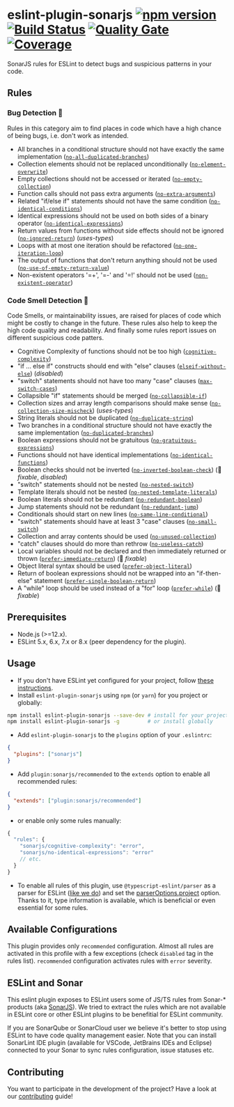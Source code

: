 # eslint-plugin-sonarjs [![npm version](https://badge.fury.io/js/eslint-plugin-sonarjs.svg)](https://badge.fury.io/js/eslint-plugin-sonarjs) [![Build Status](https://api.cirrus-ci.com/github/SonarSource/eslint-plugin-sonarjs.svg?branch=master)](https://cirrus-ci.com/github/SonarSource/eslint-plugin-sonarjs) [![Quality Gate](https://sonarcloud.io/api/project_badges/measure?project=eslint-plugin-sonarjs&metric=alert_status)](https://sonarcloud.io/dashboard?id=eslint-plugin-sonarjs) [![Coverage](https://sonarcloud.io/api/project_badges/measure?project=eslint-plugin-sonarjs&metric=coverage)](https://sonarcloud.io/dashboard?id=eslint-plugin-sonarjs)

SonarJS rules for ESLint to detect bugs and suspicious patterns in your code.

## Rules

### Bug Detection :bug:

Rules in this category aim to find places in code which have a high chance of being bugs, i.e. don't work as intended.

* All branches in a conditional structure should not have exactly the same implementation ([`no-all-duplicated-branches`])
* Collection elements should not be replaced unconditionally ([`no-element-overwrite`])
* Empty collections should not be accessed or iterated ([`no-empty-collection`])
* Function calls should not pass extra arguments ([`no-extra-arguments`])
* Related "if/else if" statements should not have the same condition ([`no-identical-conditions`])
* Identical expressions should not be used on both sides of a binary operator ([`no-identical-expressions`])
* Return values from functions without side effects should not be ignored ([`no-ignored-return`]) (*uses-types*)
* Loops with at most one iteration should be refactored ([`no-one-iteration-loop`])
* The output of functions that don't return anything should not be used ([`no-use-of-empty-return-value`])
* Non-existent operators '=+', '=-' and '=!' should not be used ([`non-existent-operator`])

### Code Smell Detection :pig:

Code Smells, or maintainability issues, are raised for places of code which might be costly to change in the future. These rules also help to keep the high code quality and readability. And finally some rules report issues on different suspicious code patters.

* Cognitive Complexity of functions should not be too high ([`cognitive-complexity`])
* "if ... else if" constructs should end with "else" clauses ([`elseif-without-else`]) (*disabled*)
* "switch" statements should not have too many "case" clauses ([`max-switch-cases`])
* Collapsible "if" statements should be merged ([`no-collapsible-if`])
* Collection sizes and array length comparisons should make sense ([`no-collection-size-mischeck`]) (*uses-types*)
* String literals should not be duplicated ([`no-duplicate-string`])
* Two branches in a conditional structure should not have exactly the same implementation ([`no-duplicated-branches`])
* Boolean expressions should not be gratuitous ([`no-gratuitous-expressions`])
* Functions should not have identical implementations ([`no-identical-functions`])
* Boolean checks should not be inverted ([`no-inverted-boolean-check`]) (:wrench: *fixable*, *disabled*)
* "switch" statements should not be nested ([`no-nested-switch`])
* Template literals should not be nested ([`no-nested-template-literals`])
* Boolean literals should not be redundant ([`no-redundant-boolean`])
* Jump statements should not be redundant ([`no-redundant-jump`])
* Conditionals should start on new lines ([`no-same-line-conditional`])
* "switch" statements should have at least 3 "case" clauses ([`no-small-switch`])
* Collection and array contents should be used ([`no-unused-collection`])
* "catch" clauses should do more than rethrow ([`no-useless-catch`])
* Local variables should not be declared and then immediately returned or thrown ([`prefer-immediate-return`]) (:wrench: *fixable*)
* Object literal syntax should be used ([`prefer-object-literal`])
* Return of boolean expressions should not be wrapped into an "if-then-else" statement ([`prefer-single-boolean-return`])
* A "while" loop should be used instead of a "for" loop ([`prefer-while`]) (:wrench: *fixable*)

[`cognitive-complexity`]: ./docs/rules/cognitive-complexity.md
[`elseif-without-else`]: ./docs/rules/elseif-without-else.md
[`max-switch-cases`]: ./docs/rules/max-switch-cases.md
[`no-all-duplicated-branches`]: ./docs/rules/no-all-duplicated-branches.md
[`no-collapsible-if`]: ./docs/rules/no-collapsible-if.md
[`no-collection-size-mischeck`]: ./docs/rules/no-collection-size-mischeck.md
[`no-duplicate-string`]: ./docs/rules/no-duplicate-string.md
[`no-duplicated-branches`]: ./docs/rules/no-duplicated-branches.md
[`no-element-overwrite`]: ./docs/rules/no-element-overwrite.md
[`no-empty-collection`]: ./docs/rules/no-empty-collection.md
[`no-extra-arguments`]: ./docs/rules/no-extra-arguments.md
[`no-gratuitous-expressions`]: ./docs/rules/no-gratuitous-expressions.md
[`no-identical-conditions`]: ./docs/rules/no-identical-conditions.md
[`no-identical-expressions`]: ./docs/rules/no-identical-expressions.md
[`no-identical-functions`]: ./docs/rules/no-identical-functions.md
[`no-ignored-return`]: ./docs/rules/no-ignored-return.md
[`no-inverted-boolean-check`]: ./docs/rules/no-inverted-boolean-check.md
[`no-nested-switch`]: ./docs/rules/no-nested-switch.md
[`no-nested-template-literals`]: ./docs/rules/no-nested-template-literals.md
[`no-one-iteration-loop`]: ./docs/rules/no-one-iteration-loop.md
[`no-redundant-boolean`]: ./docs/rules/no-redundant-boolean.md
[`no-redundant-jump`]: ./docs/rules/no-redundant-jump.md
[`no-same-line-conditional`]: ./docs/rules/no-same-line-conditional.md
[`no-small-switch`]: ./docs/rules/no-small-switch.md
[`no-use-of-empty-return-value`]: ./docs/rules/no-use-of-empty-return-value.md
[`no-unused-collection`]: ./docs/rules/no-unused-collection.md
[`no-useless-catch`]: ./docs/rules/no-useless-catch.md
[`non-existent-operator`]: ./docs/rules/non-existent-operator.md
[`prefer-immediate-return`]: ./docs/rules/prefer-immediate-return.md
[`prefer-object-literal`]: ./docs/rules/prefer-object-literal.md
[`prefer-single-boolean-return`]: ./docs/rules/prefer-single-boolean-return.md
[`prefer-while`]: ./docs/rules/prefer-while.md

## Prerequisites

* Node.js (>=12.x).
* ESLint 5.x, 6.x, 7.x or 8.x (peer dependency for the plugin).

## Usage

* If you don't have ESLint yet configured for your project, follow [these instructions](https://github.com/eslint/eslint#installation-and-usage).
* Install `eslint-plugin-sonarjs` using `npm` (or `yarn`) for you project or globally:

```sh
npm install eslint-plugin-sonarjs --save-dev # install for your project
npm install eslint-plugin-sonarjs -g         # or install globally
```

* Add `eslint-plugin-sonarjs` to the `plugins` option of your `.eslintrc`:

```json
{
  "plugins": ["sonarjs"]
}
```

* Add `plugin:sonarjs/recommended` to the `extends` option to enable all recommended rules:

```json
{
  "extends": ["plugin:sonarjs/recommended"]
}
```

* or enable only some rules manually:

```javascript
{
  "rules": {
    "sonarjs/cognitive-complexity": "error",
    "sonarjs/no-identical-expressions": "error"
    // etc.
  }
}
```
* To enable all rules of this plugin, use `@typescript-eslint/parser` as a parser for ESLint ([like we do](https://github.com/SonarSource/eslint-plugin-sonarjs/blob/6e06d59a233e07b28fbbd6398e08b9b0c63b18f9/.eslintrc.js#L4)) and set the [parserOptions.project](https://github.com/typescript-eslint/typescript-eslint/tree/master/packages/parser#parseroptionsproject) option. Thanks to it, type information is available, which is beneficial or even essential for some rules.

## Available Configurations

This plugin provides only `recommended` configuration. Almost all rules are activated in this profile with a few exceptions (check `disabled` tag in the rules list). `recommended` configuration activates rules with `error` severity. 

## ESLint and Sonar

This eslint plugin exposes to ESLint users some of JS/TS rules from Sonar-* products (aka [SonarJS](https://github.com/SonarSource/SonarJS)). We tried to extract the rules which are not available in ESLint core or other ESLint plugins to be benefitial for ESLint community. 

If you are SonarQube or SonarCloud user we believe it's better to stop using ESLint to have code quality management easier. Note that you can install SonarLint IDE plugin (available for VSCode, JetBrains IDEs and Eclipse) connected to your Sonar to sync rules configuration, issue statuses etc. 

## Contributing

You want to participate in the development of the project? Have a look at our [contributing](./docs/CONTRIBUTING.md) guide!

